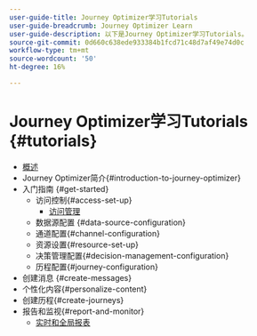 ```yaml
---
user-guide-title: Journey Optimizer学习Tutorials
user-guide-breadcrumb: Journey Optimizer Learn
user-guide-description: 以下是Journey Optimizer学习Tutorials。
source-git-commit: 0d660c638ede933384b1fcd71c48d7af49e74d0c
workflow-type: tm+mt
source-wordcount: '50'
ht-degree: 16%

---
```



# Journey Optimizer学习Tutorials {#tutorials}

+ [概述](/help/overview.md)
+ Journey Optimizer简介{#introduction-to-journey-optimizer}
+ 入门指南 {#get-started}
   + 访问控制{#access-set-up}
      + [访问管理](/help/set-up-access/access-management.md)
   + 数据源配置 {#data-source-configuration}
   + 通道配置{#channel-configuration}
   + 资源设置{#resource-set-up}
   + 决策管理配置{#decision-management-configuration}
   + 历程配置{#journey-configuration}
+ 创建消息 {#create-messages}
+ 个性化内容{#personalize-content}
+ 创建历程{#create-journeys}
+ 报告和监视{#report-and-monitor}
   + [实时和全局报表](/help/report-and-monitor/live-and-global-reports.md)
